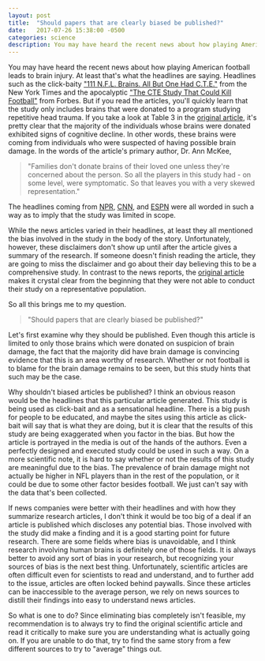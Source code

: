 ```yaml
---
layout: post
title:  "Should papers that are clearly biased be published?"
date:   2017-07-26 15:38:00 -0500
categories: science
description: You may have heard the recent news about how playing American football leads to brain injury. At least that's what the headlines are saying. How can you guard yourself against misinformation and bias in experimental data/methods?
---
```

You may have heard the recent news about how playing American football leads to brain injury. At least that's what the headlines are saying. Headlines such as the click-baity ["111 N.F.L. Brains. All But One Had C.T.E."](https://www.nytimes.com/interactive/2017/07/25/sports/football/nfl-cte.html) from the New York Times and the apocalyptic ["The CTE Study That Could Kill Football"](https://www.forbes.com/sites/bobcook/2017/07/25/the-cte-study-that-could-kill-football/#5df0fa92b39b) from Forbes. But if you read the articles, you'll quickly learn that the study only includes brains that were donated to a program studying repetitive head trauma. If you take a look at Table 3 in the [original article](http://jamanetwork.com/journals/jama/fullarticle/2645104), it's pretty clear that the majority of the individuals whose brains were donated exhibited signs of cognitive decline. In other words, these brains were coming from individuals who were suspected of having possible brain damage. In the words of the article's primary author, Dr. Ann McKee, 
>"Families don't donate brains of their loved one unless they're concerned about the person. So all the players in this study had - on some level, were symptomatic. So that leaves you with a very skewed representation."

The headlines coming from [NPR](http://www.npr.org/2017/07/25/539198429/study-cte-found-in-nearly-all-donated-nfl-player-brains), [CNN](http://www.cnn.com/2017/07/25/health/cte-nfl-players-brains-study/index.html), and [ESPN](http://www.espn.com/nfl/story/_/id/20153831/cte-found-nearly-90-percent-brains-donated-deceased-football-players) were all worded in such a way as to imply that the study was limited in scope.

While the news articles varied in their headlines, at least they all mentioned the bias involved in the study in the body of the story. Unfortunately, however, these disclaimers don't show up until after the article gives a summary of the research. If someone doesn't finish reading the article, they are going to miss the disclaimer and go about their day believing this to be a comprehensive study. In contrast to the news reports, the [original article](http://jamanetwork.com/journals/jama/fullarticle/2645104) makes it crystal clear from the beginning that they were not able to conduct their study on a representative population.

So all this brings me to my question.
>"Should papers that are clearly biased be published?"

Let's first examine why they should be published. Even though this article is limited to only those brains which were donated on suspicion of brain damage, the fact that the majority did have brain damage is convincing evidence that this is an area worthy of research. Whether or not football is to blame for the brain damage remains to be seen, but this study hints that such may be the case.

Why shouldn't biased articles be published? I think an obvious reason would be the headlines that this particular article generated. This study is being used as click-bait and as a sensational headline. There is a big push for people to be educated, and maybe the sites using this article as click-bait will say that is what they are doing, but it is clear that the results of this study are being exaggerated when you factor in the bias. But how the article is portrayed in the media is out of the hands of the authors. Even a perfectly designed and executed study could be used in such a way. On a more scientific note, it is hard to say whether or not the results of this study are meaningful due to the bias. The prevalence of brain damage might not actually be higher in NFL players than in the rest of the population, or it could be due to some other factor besides football. We just can't say with the data that's been collected.

If news companies were better with their headlines and with how they summarize research articles, I don't think it would be too big of a deal if an article is published which discloses any potential bias. Those involved with the study did make a finding and it is a good starting point for future research. There are some fields where bias is unavoidable, and I think research involving human brains is definitely one of those fields. It is always better to avoid any sort of bias in your research, but recognizing your sources of bias is the next best thing. Unfortunately, scientific articles are often difficult even for scientists to read and understand, and to further add to the issue, articles are often locked behind paywalls. Since these articles can be inaccessible to the average person, we rely on news sources to distill their findings into easy to understand news articles.

So what is one to do? Since eliminating bias completely isn't feasible, my recommendation is to always try to find the original scientific article and read it critically to make sure you are understanding what is actually going on. If you are unable to do that, try to find the same story from a few different sources to try to "average" things out.
